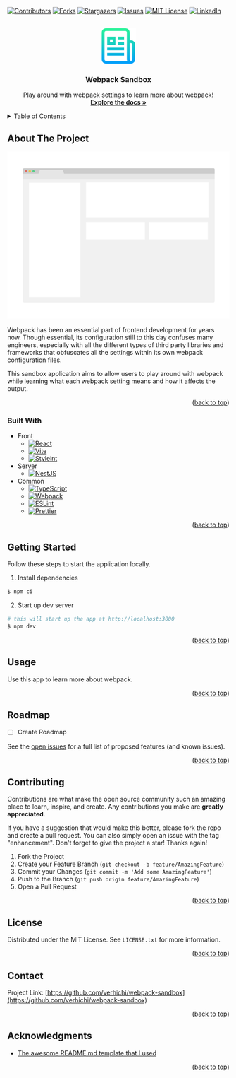 <!-- Original template at: https://github.com/othneildrew/Best-README-Template -->

<a name="readme-top"></a>

<!-- PROJECT SHIELDS -->
<!--
*** I'm using markdown "reference style" links for readability.
*** Reference links are enclosed in brackets [ ] instead of parentheses ( ).
*** See the bottom of this document for the declaration of the reference variables
*** for contributors-url, forks-url, etc. This is an optional, concise syntax you may use.
*** https://www.markdownguide.org/basic-syntax/#reference-style-links
-->

[![Contributors][contributors-shield]][contributors-url]
[![Forks][forks-shield]][forks-url]
[![Stargazers][stars-shield]][stars-url]
[![Issues][issues-shield]][issues-url]
[![MIT License][license-shield]][license-url]
[![LinkedIn][linkedin-shield]][linkedin-url]

<!-- PROJECT LOGO -->
<br />
<div align="center">
  <a href="https://github.com/verhichi/webpack-sandbox">
    <!-- TODO: Replace Logo -->
    <img src=".github/images/logo.png" alt="Logo" width="80" height="80">
  </a>

<h3 align="center">Webpack Sandbox</h3>

  <p align="center">
    Play around with webpack settings to learn more about webpack!
    <br />
    <a href="https://github.com/verhichi/webpack-sandbox"><strong>Explore the docs »</strong></a>
  </p>
</div>

<!-- TABLE OF CONTENTS -->
<details>
  <summary>Table of Contents</summary>
  <ol>
    <li>
      <a href="#about-the-project">About The Project</a>
      <ul>
        <li><a href="#built-with">Built With</a></li>
      </ul>
    </li>
    <li>
      <a href="#getting-started">Getting Started</a>
    </li>
    <li><a href="#usage">Usage</a></li>
    <li><a href="#roadmap">Roadmap</a></li>
    <li><a href="#contributing">Contributing</a></li>
    <li><a href="#license">License</a></li>
    <li><a href="#contact">Contact</a></li>
    <li><a href="#acknowledgments">Acknowledgments</a></li>
  </ol>
</details>

<!-- ABOUT THE PROJECT -->

## About The Project

<!-- TODO: Replace Screenshot -->

[![Product Name Screen Shot][product-screenshot]](https://example.com)

Webpack has been an essential part of frontend development for years now. Though essential, its configuration still to this day confuses many engineers, especially with all the different types of third party libraries and frameworks that obfuscates all the settings within its own webpack configuration files.

This sandbox application aims to allow users to play around with webpack while learning what each webpack setting means and how it affects the output.

<p align="right">(<a href="#readme-top">back to top</a>)</p>

### Built With

- Front
  - [![React][react.js]][react-url]
  - [![Vite][vite.js]][vite-url]
  - [![Styleint][stylelint]][stylelint-url]
- Server
  - [![NestJS][nest.js]][nest-url]
- Common
  - [![TypeScript][typescript]][typescript-url]
  - [![Webpack][webpack]][webpack-url]
  - [![ESLint][eslint]][eslint-url]
  - [![Prettier][prettier]][prettier-url]

<p align="right">(<a href="#readme-top">back to top</a>)</p>

<!-- GETTING STARTED -->

## Getting Started

Follow these steps to start the application locally.

1. Install dependencies

```bash
$ npm ci
```

2. Start up dev server

```bash
# this will start up the app at http://localhost:3000
$ npm dev
```

<p align="right">(<a href="#readme-top">back to top</a>)</p>

<!-- USAGE EXAMPLES -->

## Usage

Use this app to learn more about webpack.

<p align="right">(<a href="#readme-top">back to top</a>)</p>

<!-- ROADMAP -->

## Roadmap

- [ ] Create Roadmap

See the [open issues](https://github.com/verhichi/webpack-sandbox/issues) for a full list of proposed features (and known issues).

<p align="right">(<a href="#readme-top">back to top</a>)</p>

<!-- CONTRIBUTING -->

## Contributing

Contributions are what make the open source community such an amazing place to learn, inspire, and create. Any contributions you make are **greatly appreciated**.

If you have a suggestion that would make this better, please fork the repo and create a pull request. You can also simply open an issue with the tag "enhancement".
Don't forget to give the project a star! Thanks again!

1. Fork the Project
2. Create your Feature Branch (`git checkout -b feature/AmazingFeature`)
3. Commit your Changes (`git commit -m 'Add some AmazingFeature'`)
4. Push to the Branch (`git push origin feature/AmazingFeature`)
5. Open a Pull Request

<p align="right">(<a href="#readme-top">back to top</a>)</p>

<!-- LICENSE -->

## License

Distributed under the MIT License. See `LICENSE.txt` for more information.

<p align="right">(<a href="#readme-top">back to top</a>)</p>

<!-- CONTACT -->

## Contact

Project Link: [https://github.com/verhichi/webpack-sandbox](https://github.com/verhichi/webpack-sandbox)

<p align="right">(<a href="#readme-top">back to top</a>)</p>

<!-- ACKNOWLEDGMENTS -->

## Acknowledgments

- [The awesome README.md template that I used](https://github.com/othneildrew/Best-README-Template)

<p align="right">(<a href="#readme-top">back to top</a>)</p>

<!-- MARKDOWN LINKS & IMAGES -->
<!-- https://www.markdownguide.org/basic-syntax/#reference-style-links -->

[contributors-shield]: https://img.shields.io/github/contributors/verhichi/webpack-sandbox.svg?style=for-the-badge
[contributors-url]: https://github.com/verhichi/webpack-sandbox/graphs/contributors
[forks-shield]: https://img.shields.io/github/forks/verhichi/webpack-sandbox.svg?style=for-the-badge
[forks-url]: https://github.com/verhichi/webpack-sandbox/network/members
[stars-shield]: https://img.shields.io/github/stars/verhichi/webpack-sandbox.svg?style=for-the-badge
[stars-url]: https://github.com/verhichi/webpack-sandbox/stargazers
[issues-shield]: https://img.shields.io/github/issues/verhichi/webpack-sandbox.svg?style=for-the-badge
[issues-url]: https://github.com/verhichi/webpack-sandbox/issues
[license-shield]: https://img.shields.io/github/license/verhichi/webpack-sandbox.svg?style=for-the-badge
[license-url]: https://github.com/verhichi/webpack-sandbox/blob/master/LICENSE.txt
[linkedin-shield]: https://img.shields.io/badge/-LinkedIn-black.svg?style=for-the-badge&logo=linkedin&colorB=555
[linkedin-url]: https://www.linkedin.com/in/daichi-nishida/
[product-screenshot]: .github/images/screenshot.png
[react.js]: https://img.shields.io/badge/React-20232A?style=for-the-badge&logo=react&logoColor=61DAFB
[react-url]: https://reactjs.org/
[vite.js]: https://img.shields.io/badge/Vite-20232A?style=for-the-badge&logo=vite&logoColor=646CFF
[vite-url]: https://vitejs.dev/
[nest.js]: https://img.shields.io/badge/NestJS-20232A?style=for-the-badge&logo=nestjs&logoColor=E0234E
[nest-url]: https://nestjs.com/
[typescript]: https://img.shields.io/badge/TypeScript-20232A?style=for-the-badge&logo=typescript&logoColor=3178C6
[typescript-url]: https://www.typescriptlang.org/
[webpack]: https://img.shields.io/badge/Webpack-20232A?style=for-the-badge&logo=webpack&logoColor=8DD6F9
[webpack-url]: https://webpack.js.org/
[eslint]: https://img.shields.io/badge/ESLint-20232A?style=for-the-badge&logo=eslint&logoColor=4B32C3
[eslint-url]: https://eslint.org/
[stylelint]: https://img.shields.io/badge/stylelint-20232A?style=for-the-badge&logo=stylelint&logoColor=263238
[stylelint-url]: https://stylelint.io/
[prettier]: https://img.shields.io/badge/Prettier-20232A?style=for-the-badge&logo=prettier&logoColor=F7B93E
[prettier-url]: https://prettier.io/
